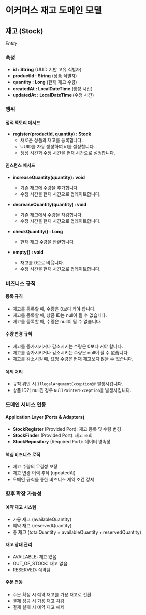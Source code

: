 # 이커머스 재고 도메인 모델

## 재고 (Stock)

*Entity*

### 속성

- **id : String** (UUID 기반 고유 식별자)
- **productId : String** (상품 식별자)
- **quantity : Long** (현재 재고 수량)
- **createdAt : LocalDateTime** (생성 시간)
- **updatedAt : LocalDateTime** (수정 시간)

### 행위

#### 정적 팩토리 메서드
- **register(productId, quantity) : Stock**
    - 새로운 상품의 재고를 등록합니다.
    - UUID를 자동 생성하여 id를 설정합니다.
    - 생성 시간과 수정 시간을 현재 시간으로 설정합니다.

#### 인스턴스 메서드
- **increaseQuantity(quantity) : void**
    - 기존 재고에 수량을 추가합니다.
    - 수정 시간을 현재 시간으로 업데이트합니다.

- **decreaseQuantity(quantity) : void**
    - 기존 재고에서 수량을 차감합니다.
    - 수정 시간을 현재 시간으로 업데이트합니다.

- **checkQuantity() : Long**
    - 현재 재고 수량을 반환합니다.

- **empty() : void**
    - 재고를 0으로 비웁니다.
    - 수정 시간을 현재 시간으로 업데이트합니다.

### 비즈니스 규칙

#### 등록 규칙
- 재고를 등록할 때, 수량은 0보다 커야 합니다.
- 재고를 등록할 때, 상품 ID는 null이 될 수 없습니다.
- 재고를 등록할 때, 수량은 null이 될 수 없습니다.

#### 수량 변경 규칙
- 재고를 증가시키거나 감소시키는 수량은 0보다 커야 합니다.
- 재고를 증가시키거나 감소시키는 수량은 null이 될 수 없습니다.
- 재고를 감소시킬 때, 요청 수량은 현재 재고보다 많을 수 없습니다.

#### 예외 처리
- 규칙 위반 시 `IllegalArgumentException`을 발생시킵니다.
- 상품 ID가 null인 경우 `NullPointerException`을 발생시킵니다.

### 도메인 서비스 연동

#### Application Layer (Ports & Adapters)
- **StockRegister** (Provided Port): 재고 등록 및 수량 변경
- **StockFinder** (Provided Port): 재고 조회
- **StockRepository** (Required Port): 데이터 영속성

#### 핵심 비즈니스 로직
- 재고 수량의 무결성 보장
- 재고 변경 이력 추적 (updatedAt)
- 도메인 규칙을 통한 비즈니스 제약 조건 강제

### 향후 확장 가능성

#### 예약 재고 시스템
- 가용 재고 (availableQuantity)
- 예약 재고 (reservedQuantity)
- 총 재고 (totalQuantity = availableQuantity + reservedQuantity)

#### 재고 상태 관리
- AVAILABLE: 재고 있음
- OUT_OF_STOCK: 재고 없음
- RESERVED: 예약됨

#### 주문 연동
- 주문 확정 시 예약 재고를 가용 재고로 전환
- 결제 성공 시 가용 재고 차감
- 결제 실패 시 예약 재고 해제
